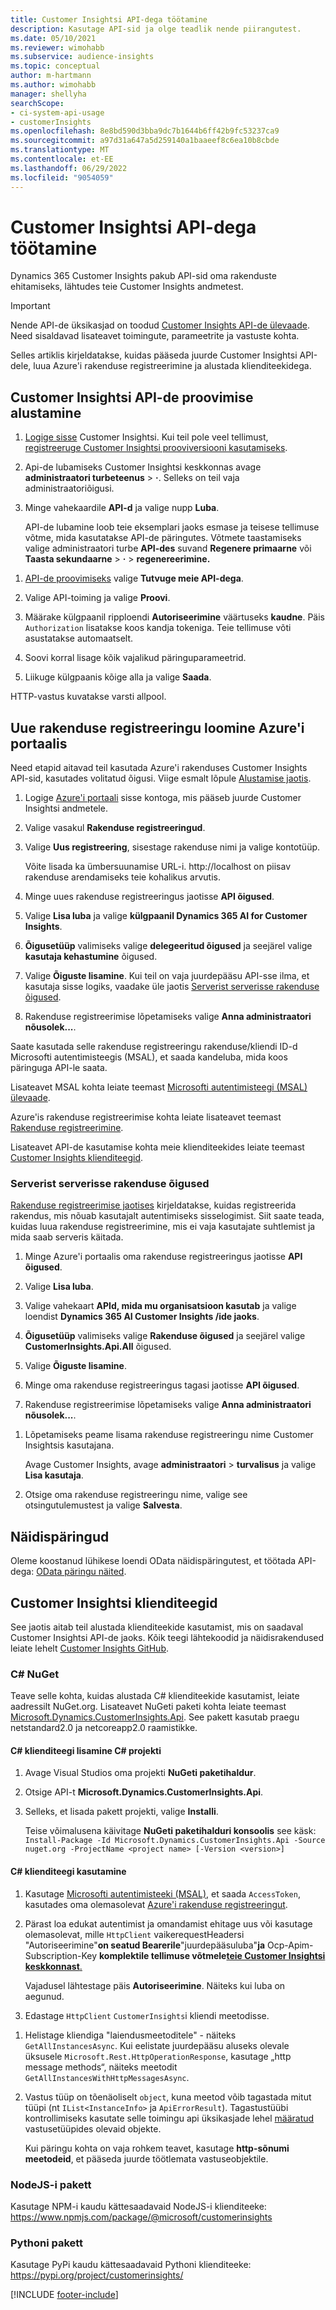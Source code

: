 ```yaml
---
title: Customer Insightsi API-dega töötamine
description: Kasutage API-sid ja olge teadlik nende piirangutest.
ms.date: 05/10/2021
ms.reviewer: wimohabb
ms.subservice: audience-insights
ms.topic: conceptual
author: m-hartmann
ms.author: wimohabb
manager: shellyha
searchScope:
- ci-system-api-usage
- customerInsights
ms.openlocfilehash: 8e8bd590d3bba9dc7b1644b6ff42b9fc53237ca9
ms.sourcegitcommit: a97d31a647a5d259140a1baaeef8c6ea10b8cbde
ms.translationtype: MT
ms.contentlocale: et-EE
ms.lasthandoff: 06/29/2022
ms.locfileid: "9054059"
---
```

# <a name="work-with-customer-insights-apis"></a>Customer Insightsi API-dega töötamine

Dynamics 365 Customer Insights pakub API-sid oma rakenduste ehitamiseks, lähtudes teie Customer Insights andmetest.

> [!IMPORTANT]
> Nende API-de üksikasjad on toodud [Customer Insights API-de ülevaade](https://developer.ci.ai.dynamics.com/api-details#api=CustomerInsights). Need sisaldavad lisateavet toimingute, parameetrite ja vastuste kohta.

Selles artiklis kirjeldatakse, kuidas pääseda juurde Customer Insightsi API-dele, luua Azure'i rakenduse registreerimine ja alustada klienditeekidega.

## <a name="get-started-trying-the-customer-insights-apis"></a>Customer Insightsi API-de proovimise alustamine

1. [Logige sisse](https://home.ci.ai.dynamics.com) Customer Insightsi. Kui teil pole veel tellimust, [registreeruge Customer Insightsi prooviversiooni kasutamiseks](https://aka.ms/tryci).

1. Api-de lubamiseks Customer Insightsi keskkonnas avage **administraatori turbeteenus** > **·**. Selleks on teil vaja administraatoriõigusi.

1. Minge vahekaardile **API-d** ja valige nupp **Luba**.    
 
   API-de lubamine loob teie eksemplari jaoks esmase ja teisese tellimuse võtme, mida kasutatakse API-de päringutes. Võtmete taastamiseks valige administraatori turbe **API-des** suvand **Regenere primaarne** või **Taasta sekundaarne** > **·** > **regenereerimine.**

<!--  :::image type="content" source="media/enable-apis.gif" alt-text="Enable Customer Insights APIs."::: -->

1. [API-de proovimiseks](https://developer.ci.ai.dynamics.com/api-details#api=CustomerInsights&operation=Get-all-instances) valige **Tutvuge meie API-dega**.

1. Valige API-toiming ja valige **Proovi**.

1. Määrake külgpaanil ripploendi **Autoriseerimine** väärtuseks **kaudne**. Päis `Authorization` lisatakse koos kandja tokeniga. Teie tellimuse võti asustatakse automaatselt.
  
1. Soovi korral lisage kõik vajalikud päringuparameetrid.

1. Liikuge külgpaanis kõige alla ja valige **Saada**.

HTTP-vastus kuvatakse varsti allpool.

<!--   :::image type="content" source="media/try-apis.gif" alt-text="How to test the APIs."::: -->

## <a name="create-a-new-app-registration-in-the-azure-portal"></a>Uue rakenduse registreeringu loomine Azure'i portaalis

Need etapid aitavad teil kasutada Azure'i rakenduses Customer Insights API-sid, kasutades volitatud õigusi. Viige esmalt lõpule [Alustamise jaotis](#get-started-trying-the-customer-insights-apis).

1. Logige [Azure'i portaali](https://portal.azure.com) sisse kontoga, mis pääseb juurde Customer Insightsi andmetele.

1. Valige vasakul **Rakenduse registreeringud**.

1. Valige **Uus registreering**, sisestage rakenduse nimi ja valige kontotüüp.

   Võite lisada ka ümbersuunamise URL-i. http://localhost on piisav rakenduse arendamiseks teie kohalikus arvutis.

1. Minge uues rakenduse registreeringus jaotisse **API õigused**.

1. Valige **Lisa luba** ja valige **külgpaanil Dynamics 365 AI for Customer Insights**.

1. **Õigusetüüp** valimiseks valige **delegeeritud õigused** ja seejärel valige **kasutaja kehastumine** õigused.

1. Valige **Õiguste lisamine**. Kui teil on vaja juurdepääsu API-sse ilma, et kasutaja sisse logiks, vaadake üle jaotis [Serverist serverisse rakenduse õigused](#server-to-server-application-permissions).

1. Rakenduse registreerimise lõpetamiseks valige **Anna administraatori nõusolek...**.

Saate kasutada selle rakenduse registreeringu rakenduse/kliendi ID-d Microsofti autentimisteegis (MSAL), et saada kandeluba, mida koos päringuga API-le saata.

<!-- :::image type="content" source="media/grant-admin-consent.gif" alt-text="How to grant admin consent."::: -->

Lisateavet MSAL kohta leiate teemast [Microsofti autentimisteegi (MSAL) ülevaade](/azure/active-directory/develop/msal-overview).

Azure'is rakenduse registreerimise kohta leiate lisateavet teemast [Rakenduse registreerimine](/graph/auth-register-app-v2).

Lisateavet API-de kasutamise kohta meie klienditeekides leiate teemast [Customer Insights klienditeegid](#customer-insights-client-libraries).

### <a name="server-to-server-application-permissions"></a>Serverist serverisse rakenduse õigused

[Rakenduse registreerimise jaotises](#create-a-new-app-registration-in-the-azure-portal) kirjeldatakse, kuidas registreerida rakendus, mis nõuab kasutajalt autentimiseks sisselogimist. Siit saate teada, kuidas luua rakenduse registreerimine, mis ei vaja kasutajate suhtlemist ja mida saab serveris käitada.

1. Minge Azure'i portaalis oma rakenduse registreeringus jaotisse **API õigused**.

1. Valige **Lisa luba**. 

1. Valige vahekaart **APId, mida mu organisatsioon kasutab** ja valige loendist **Dynamics 365 AI Customer Insights /ide jaoks**. 

1. **Õigusetüüp** valimiseks valige **Rakenduse õigused** ja seejärel valige **CustomerInsights.Api.All** õigused.

1. Valige **Õiguste lisamine**.

1. Minge oma rakenduse registreeringus tagasi jaotisse **API õigused**.

1. Rakenduse registreerimise lõpetamiseks valige **Anna administraatori nõusolek...**.

 <!--  :::image type="content" source="media/grant-admin-consent.gif" alt-text="How to grant admin consent."::: -->

1. Lõpetamiseks peame lisama rakenduse registreeringu nime Customer Insightsis kasutajana.  
   
   Avage Customer Insights, avage **administraatori** > **turvalisus** ja valige **Lisa kasutaja**.

1. Otsige oma rakenduse registreeringu nime, valige see otsingutulemustest ja valige **Salvesta**.

## <a name="sample-queries"></a>Näidispäringud

Oleme koostanud lühikese loendi OData näidispäringutest, et töötada API-dega: [OData päringu näited](odata-examples.md).

## <a name="customer-insights-client-libraries"></a>Customer Insightsi klienditeegid

See jaotis aitab teil alustada klienditeekide kasutamist, mis on saadaval Customer Insightsi API-de jaoks. Kõik teegi lähtekoodid ja näidisrakendused leiate lehelt [Customer Insights GitHub](https://github.com/microsoft/Dynamics365-CustomerInsights-Client-Libraries). 

### <a name="c-nuget"></a>C# NuGet

Teave selle kohta, kuidas alustada C# klienditeekide kasutamist, leiate aadressilt NuGet.org. Lisateavet NuGeti paketi kohta leiate teemast [Microsoft.Dynamics.CustomerInsights.Api](https://www.nuget.org/packages/Microsoft.Dynamics.CustomerInsights.Api/). See pakett kasutab praegu netstandard2.0 ja netcoreapp2.0 raamistikke.

#### <a name="add-the-c-client-library-to-a-c-project"></a>C# klienditeegi lisamine C# projekti

1. Avage Visual Studios oma projekti **NuGeti paketihaldur**.

1. Otsige API-t **Microsoft.Dynamics.CustomerInsights.Api**.

1. Selleks, et lisada pakett projekti, valige **Installi**.
 
   Teise võimalusena käivitage **NuGeti paketihalduri konsoolis** see käsk: `Install-Package -Id Microsoft.Dynamics.CustomerInsights.Api -Source nuget.org -ProjectName <project name> [-Version <version>]`

 <!--  :::image type="content" source="media/visual-studio-nuget-package.gif" alt-text="Add NuGet package to Visual Studio project."::: -->

#### <a name="use-the-c-client-library"></a>C# klienditeegi kasutamine

1. Kasutage [Microsofti autentimisteeki (MSAL)](/azure/active-directory/develop/msal-overview), et saada `AccessToken`, kasutades oma olemasolevat [Azure'i rakenduse registreeringut](#create-a-new-app-registration-in-the-azure-portal).

1. Pärast loa edukat autentimist ja omandamist ehitage uus või kasutage olemasolevat, mille `HttpClient` vaikerequestHeadersi "Autoriseerimine"**on seatud Bearerile**"juurdepääsuluba"**ja** Ocp-Apim-Subscription-Key **komplektile tellimuse võtmele**[**teie Customer Insightsi keskkonnast**.](#get-started-trying-the-customer-insights-apis)   
 
   Vajadusel lähtestage päis **Autoriseerimine**. Näiteks kui luba on aegunud.

1. Edastage `HttpClient` `CustomerInsights`i kliendi meetodisse.

<!--   :::image type="content" source="media/httpclient-sample.png" alt-text="Sample of httpclient."::: -->

1. Helistage kliendiga "laiendusmeetoditele" - näiteks `GetAllInstancesAsync`. Kui eelistate juurdepääsu aluseks olevale üksusele `Microsoft.Rest.HttpOperationResponse`, kasutage „http message methods“, näiteks meetodit `GetAllInstancesWithHttpMessagesAsync`.

1. Vastus tüüp on tõenäoliselt `object`, kuna meetod võib tagastada mitut tüüpi (nt `IList<InstanceInfo>` ja `ApiErrorResult`). Tagastustüübi kontrollimiseks kasutate selle toimingu api üksikasjade lehel [määratud](https://developer.ci.ai.dynamics.com/api-details#api=CustomerInsights) vastusetüüpides olevaid objekte.    
   
   Kui päringu kohta on vaja rohkem teavet, kasutage **http-sõnumi meetodeid**, et pääseda juurde töötlemata vastuseobjektile.

### <a name="nodejs-package"></a>NodeJS-i pakett

Kasutage NPM-i kaudu kättesaadavaid NodeJS-i klienditeeke: https://www.npmjs.com/package/@microsoft/customerinsights

### <a name="python-package"></a>Pythoni pakett

Kasutage PyPi kaudu kättesaadavaid Pythoni klienditeeke: https://pypi.org/project/customerinsights/

[!INCLUDE [footer-include](includes/footer-banner.md)]
